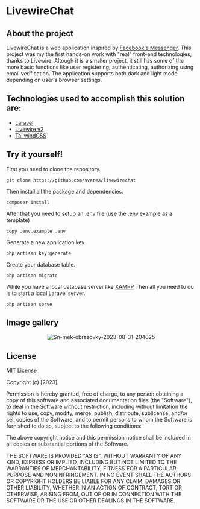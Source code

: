 ﻿

# LivewireChat

## About the project 
LivewireChat is a web application inspired by [Facebook's Messenger](https://www.messenger.com/). This project was my the first hands-on work with "real" front-end technologies, thanks to Livewire. Altough it is a smaller project, it still has some of the more basic functions like user registering, authenticating, authorizing using email verification. The application supports both dark and light mode depending on user's browser settings.


## Technologies used to accomplish this solution are:

 - [Laravel](https://laravel.com/)
 - [Livewire v2](https://laravel-livewire.com/)
 - [TailwindCSS](https://tailwindcss.com/)
 
## Try it yourself!
First you need to clone the repository.

    git clone https://github.com/svareX/livewirechat

Then install all the package and dependencies.

    composer install

After that you need to setup an .env file (use the .env.example as a template)

    copy .env.example .env

Generate a new application key

    php artisan key:generate

Create your database table.

    php artisan migrate


While you have a local database server like [XAMPP](https://www.apachefriends.org/)
Then all you need to do is to start a local Laravel server.

    php artisan serve

## Image gallery

<p align="center">
<img src="https://i.ibb.co/k5xn8Ly/Sn-mek-obrazovky-2023-08-31-204025.png" alt="Sn-mek-obrazovky-2023-08-31-204025">
</p>


## License
MIT License

Copyright (c) [2023]

Permission is hereby granted, free of charge, to any person obtaining a copy
of this software and associated documentation files (the "Software"), to deal
in the Software without restriction, including without limitation the rights
to use, copy, modify, merge, publish, distribute, sublicense, and/or sell
copies of the Software, and to permit persons to whom the Software is
furnished to do so, subject to the following conditions:

The above copyright notice and this permission notice shall be included in all
copies or substantial portions of the Software.

THE SOFTWARE IS PROVIDED "AS IS", WITHOUT WARRANTY OF ANY KIND, EXPRESS OR
IMPLIED, INCLUDING BUT NOT LIMITED TO THE WARRANTIES OF MERCHANTABILITY,
FITNESS FOR A PARTICULAR PURPOSE AND NONINFRINGEMENT. IN NO EVENT SHALL THE
AUTHORS OR COPYRIGHT HOLDERS BE LIABLE FOR ANY CLAIM, DAMAGES OR OTHER
LIABILITY, WHETHER IN AN ACTION OF CONTRACT, TORT OR OTHERWISE, ARISING FROM,
OUT OF OR IN CONNECTION WITH THE SOFTWARE OR THE USE OR OTHER DEALINGS IN THE
SOFTWARE.
